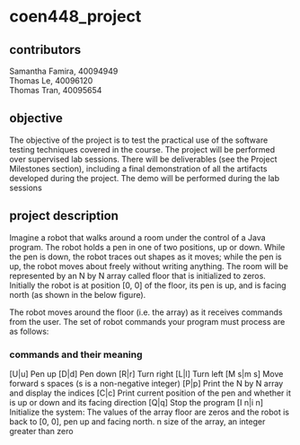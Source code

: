 # coen448_project

## contributors
Samantha Famira, 40094949  
Thomas Le, 40096120  
Thomas Tran, 40095654  

## objective
The objective of the project is to test the practical use of the software testing techniques
covered in the course. The project will be performed over supervised lab sessions. There will be
deliverables (see the Project Milestones section), including a final demonstration of all the
artifacts developed during the project. The demo will be performed during the lab sessions

## project description
Imagine a robot that walks around a room under the control of a Java program. The robot holds
a pen in one of two positions, up or down. While the pen is down, the robot traces out shapes as
it moves; while the pen is up, the robot moves about freely without writing anything. The room
will be represented by an N by N array called floor that is initialized to zeros. Initially the robot is
at position [0, 0] of the floor, its pen is up, and is facing north (as shown in the below figure).

The robot moves around the floor (i.e. the array) as it receives commands from the user. The
set of robot commands your program must process are as follows:

### commands and their meaning
[U|u] Pen up
[D|d] Pen down
[R|r] Turn right
[L|l] Turn left
[M s|m s] Move forward s spaces (s is a non-negative integer)
[P|p] Print the N by N array and display the indices
[C|c] Print current position of the pen and whether it is up or down and its
facing direction
[Q|q] Stop the program
[I n|i n] Initialize the system: The values of the array floor are zeros and the robot
is back to [0, 0], pen up and facing north. n size of the array, an integer
greater than zero 
